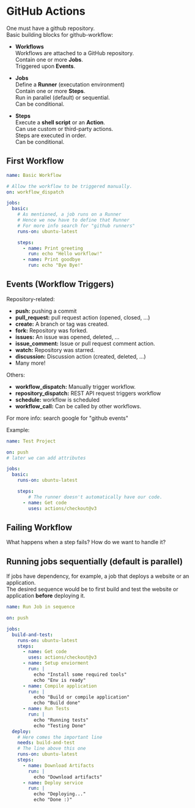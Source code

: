 # GitHub Actions


One must have a github repository.  
Basic building blocks for github-workflow:

- **Workflows**  
Workflows are attached to a GitHub repository.  
Contain one or more **Jobs**.  
Triggered upon **Events**.  

- **Jobs**  
Define a **Runner** (executation environment)  
Contain one or more **Steps**.  
Run in parallel (default) or sequential.  
Can be conditional.  

- **Steps**  
Execute a **shell script** or an **Action**.  
Can use custom or third-party actions.  
Steps are executed in order.  
Can be conditional.  

## First Workflow

```yml
name: Basic Workflow

# Allow the workflow to be triggered manually.
on: workflow_dispatch

jobs:
  basic:
    # As mentioned, a job runs on a Runner
    # Hence we now have to define that Runner
    # For more info search for "github runners"
    runs-on: ubuntu-latest

    steps:
      - name: Print greeting
        run: echo "Hello workflow!"
      - name: Print goodbye
        run: echo "Bye Bye!"
```

## Events (Workflow Triggers)

Repository-related:

- **push:** pushing a commit
- **pull_request:** pull request action (opened, closed, ...)
- **create:** A branch or tag was created.
- **fork:** Repository was forked.
- **issues:** An issue was opened, deleted, ...
- **issue_comment:** Issue or pull request comment action.
- **watch:** Repository was starred.
- **discussion:** Discussion action (created, deleted, ...)
- Many more!

Others:

- **workflow_dispatch:** Manually trigger workflow.
- **repository_dispatch:** REST API request triggers workflow
- **schedule:** workflow is scheduled
- **workflow_call:** Can be called by other workflows.

For more info: search google for "github events"

Example:

```yml
name: Test Project

on: push
# later we can add attributes

jobs:
  basic:
    runs-on: ubuntu-latest

    steps:
        # The runner doesn't automatically have our code.
      - name: Get code
        uses: actions/checkout@v3
```

## Failing Workflow

What happens when a step fails?
How do we want to handle it?

## Running jobs sequentially (default is parallel)

If jobs have dependency, for example, a job that deploys a website or an application.  
The desired sequence would be to first build and test the website or application **before** deploying it.

```yml
name: Run Job in sequence

on: push

jobs:
  build-and-test:
    runs-on: ubuntu-latest
    steps:
      - name: Get code
        uses: actions/checkout@v3
      - name: Setup enviorment
        run: |
          echo "Install some required tools"
          echo "Env is ready"
      - name: Compile application
        run: |
          echo "Build or compile application"
          echo "Build done"
      - name: Run Tests
        run: |
          echo "Running tests"
          echo "Testing Done"
  deploy:
    # Here comes the important line
    needs: build-and-test
    # The line above this one
    runs-on: ubuntu-latest
    steps:
      - name: Download Artifacts
        run: |
          echo "Download artifacts"
      - name: Deploy service
        run: |
          echo "Deploying..."
          echo "Done :)"

```
